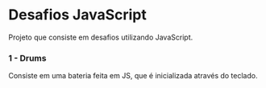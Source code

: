 # Desafios JavaScript

Projeto que consiste em desafios utilizando JavaScript.

### 1 - Drums

Consiste em uma bateria feita em JS, que é inicializada através do teclado.
